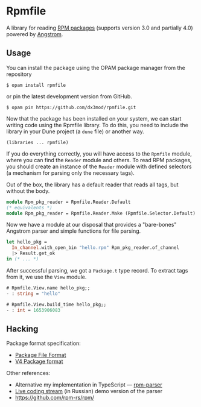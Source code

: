 # Rpmfile

A library for reading [RPM packages][RPM] (supports version 3.0 and partially 4.0) 
powered by [Angstrom].

## Usage

You can install the package using the OPAM package manager from the repository
```console
$ opam install rpmfile
```
or pin the latest development version from GitHub.
```console
$ opam pin https://github.com/dx3mod/rpmfile.git
```

Now that the package has been installed on your system, we can start writing code using the Rpmfile library. To do this, you need to include the library in your Dune project (a `dune` file) or another way.
```dune
(libraries ... rpmfile)
```

If you do everything correctly, you will have access to the `Rpmfile` module, where you can find the `Reader` module and others. To read RPM packages, you should create an instance of the `Reader` module with defined selectors (a mechanism for parsing only the necessary tags).

Out of the box, the library has a default reader that reads all tags, but without the body.
```ocaml
module Rpm_pkg_reader = Rpmfile.Reader.Default
(* equivalents *)
module Rpm_pkg_reader = Rpmfile.Reader.Make (Rpmfile.Selector.Default)
```

Now we have a module at our disposal that provides a "bare-bones" Angstrom parser and simple functions for file parsing.
```ocaml
let hello_pkg = 
  In_channel.with_open_bin "hello.rpm" Rpm_pkg_reader.of_channel 
  |> Result.get_ok
in (* ... *)
```

After successful parsing, we got a `Package.t` type record. To extract tags from it, we use the `View` module.
```ocaml
# Rpmfile.View.name hello_pkg;;
- : string = "hello"

# Rpmfile.View.build_time hello_pkg;;
- : int = 1653906083
```

## Hacking

Package format specification:
- [Package File Format](https://refspecs.linuxbase.org/LSB_4.1.0/LSB-Core-generic/LSB-Core-generic/pkgformat.html)
- [V4 Package format](https://rpm-software-management.github.io/rpm/manual/format_v4.html)

Other references:
- Alternative my implementation in TypeScript &mdash; [rpm-parser](https://github.com/dx3mod/rpm-parser)
- [Live coding stream](https://youtu.be/tsI-ZypQ9O0?si=Oghi1yv-2BRkUb7r) (in Russian) demo version of the parser
- <https://github.com/rpm-rs/rpm/>

[RPM]: https://en.wikipedia.org/wiki/RPM_Package_Manager
[Angstrom]: https://github.com/inhabitedtype/angstrom